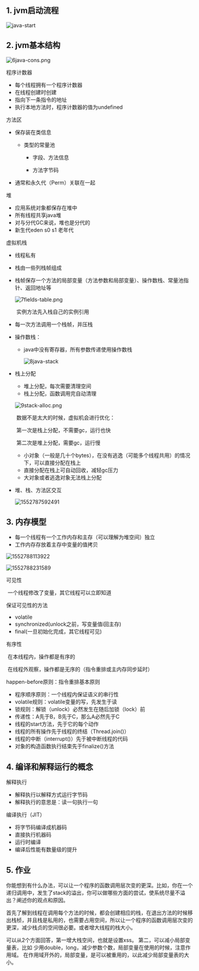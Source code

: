 ## 1. jvm启动流程

![java-start](img/5java-start.png)



## 2. jvm基本结构

![6java-cons.png](img/6java-cons.png)

程序计数器

- 每个线程拥有一个程序计数器
- 在线程创建时创建
- 指向下一条指令的地址
- 执行本地方法时，程序计数器的值为undefined

方法区

- 保存装在类信息

  - 类型的常量池

    - 字段、方法信息

    - 方法字节码

- 通常和永久代（Perm）关联在一起

堆

- 应用系统对象都保存在堆中
- 所有线程共享java堆
- 对与分代GC来说，堆也是分代的
- 新生代eden s0 s1  老年代

虚拟机栈

- 线程私有

- 栈由一些列栈帧组成

- 栈帧保存一个方法的局部变量（方法参数和局部变量）、操作数栈、常量池指针、返回地址等

  ![7fields-table.png](img/7fields-table.png)

  ​     实例方法先入栈自己的实例引用

- 每一次方法调用一个栈帧，并压栈

- 操作数栈：

  - java中没有寄存器，所有参数传递使用操作数栈

    ![8java-stack](img/8java-stack.png)

- 栈上分配

  - 堆上分配，每次需要清理空间
  - 栈上分配，函数调用完自动清理

  ![9stack-alloc.png](img/9stack-alloc.png)

  ​	数据不是太大的时候，虚拟机会进行优化：

  ​	第一次是栈上分配，不需要gc，运行也快

  ​	第二次是堆上分配，需要gc，运行慢

  - 小对象（一般是几十个bytes），在没有逃逸（可能多个线程共用）的情况下，可以直接分配在栈上
  - 直接分配在栈上可自动回收，减轻gc压力
  - 大对象或者逃逸对象无法栈上分配

- 堆、栈、方法区交互

  ![1552787592491](img/1552787592491.png)


## 3. 内存模型

- 每一个线程有一个工作内存和主存（可以理解为堆空间）独立
- 工作内存存放着主存中变量的值拷贝 

 ![1552788113922](img/1552788113922.png)

![1552788231589](img/1552788231589.png)

可见性

​	一个线程修改了变量，其它线程可以立即知道

保证可见性的方法

 - volatile
 - synchronized(unlock之前，写变量值i回主存)
 - final(一旦初始化完成，其它线程可见)	

有序性

​	在本线程内，操作都是有序的

​	在线程外观察，操作都是无序的（指令重排或主内存同步延时）

happen-before原则：指令重排基本原则

 - 程序顺序原则：一个线程内保证语义的串行性
 - volatile规则：volatile变量的写，先发生于读
 - 锁规则：解锁（unlock）必然发生在随后加锁（lock）前
 - 传递性：A先于B，B先于C，那么A必然先于C
 - 线程的start方法，先于它的每个动作
 - 线程的所有操作先于线程的终结（Thread.join()）
 - 线程的中断（interrupt()）先于被中断线程的代码
 - 对象的构造函数执行结束先于finalize()方法



## 4. 编译和解释运行的概念

解释执行

- 解释执行以解释方式运行字节码
- 解释执行的意思是：读一句执行一句

编译执行（JIT）

- 将字节码编译成机器码
- 直接执行机器码
- 运行时编译
- 编译后性能有数量级的提升



## 5. 作业

你能想到有什么办法，可以让一个程序的函数调用层次变的更深。比如，你在一个递归调用中，发生了stack的溢出，你可以做哪些方面的尝试，使系统尽量不溢出？阐述你的观点和原因。

首先了解到线程在调用每个方法的时候，都会创建相应的栈，在退出方法的时候移出栈桢，并且栈是私用的，也需要占用空间，所以让一个程序的函数调用层次变的更深，减少栈贞的空间很必要。或者增大线程的栈大小。

可以从2个方面回答，第一增大栈空间，也就是设置xss。
第二，可以减小局部变量表，比如 少用double，long，减少参数个数，局部变量在使用的时候，注意作用域。
在作用域开外的，局部变量，是可以被重用的，以此减少局部变量表的大小。